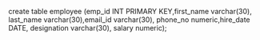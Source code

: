 create table employee (emp_id INT PRIMARY KEY,first_name varchar(30),
last_name varchar(30),email_id varchar(30), phone_no numeric,hire_date DATE, designation varchar(30),
salary numeric);
